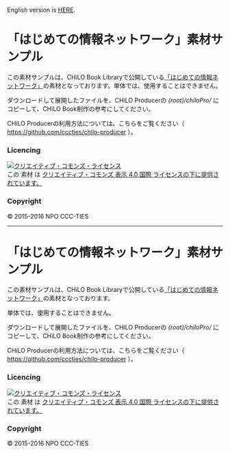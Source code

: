 English version is [HERE](#english).

# 「はじめての情報ネットワーク」素材サンプル

この素材サンプルは、CHiLO Book Libraryで公開している[「はじめての情報ネットワーク」](http://chilos.jp/s/?id=1)の素材となっております。単体では、使用することはできません。

ダウンロードして展開したファイルを、CHiLO Producerの _(root)/chiloPro/_ にコピーして、CHiLO Book制作の参考にしてください。

CHiLO Producerの利用方法については、こちらをご覧ください（ https://github.com/cccties/chilo-producer ）。

### Licencing

<a rel="license" href="http://creativecommons.org/licenses/by/4.0/"><img alt="クリエイティブ・コモンズ・ライセンス" style="border-width:0" src="https://i.creativecommons.org/l/by/4.0/88x31.png" /></a><br />この 素材 は <a rel="license" href="http://creativecommons.org/licenses/by/4.0/">クリエイティブ・コモンズ 表示 4.0 国際 ライセンスの下に提供されています。</a>

### Copyright

© 2015-2016 NPO CCC-TIES

***

# <a name="english"> 「はじめての情報ネットワーク」素材サンプル

この素材サンプルは、CHiLO Book Libraryで公開している[「はじめての情報ネットワーク」](http://chilos.jp/s/?id=1)の素材となっております。

単体では、使用することはできません。

ダウンロードして展開したファイルを、CHiLO Producerの _(root)/chiloPro/_ にコピーして、CHiLO Book制作の参考にしてください。

CHiLO Producerの利用方法については、こちらをご覧ください（ https://github.com/cccties/chilo-producer ）。

### Licencing

<a rel="license" href="http://creativecommons.org/licenses/by/4.0/"><img alt="クリエイティブ・コモンズ・ライセンス" style="border-width:0" src="https://i.creativecommons.org/l/by/4.0/88x31.png" /></a><br />この 素材 は <a rel="license" href="http://creativecommons.org/licenses/by/4.0/">クリエイティブ・コモンズ 表示 4.0 国際 ライセンスの下に提供されています。</a>

### Copyright

© 2015-2016 NPO CCC-TIES
